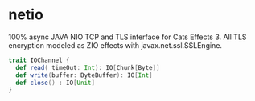 # netio

100% async JAVA NIO TCP and TLS interface for Cats Effects 3. All TLS encryption modeled as ZIO effects with javax.net.ssl.SSLEngine.


```scala
trait IOChannel {
  def read( timeOut: Int): IO[Chunk[Byte]]
  def write(buffer: ByteBuffer): IO[Int]
  def close() : IO[Unit]
}
```
